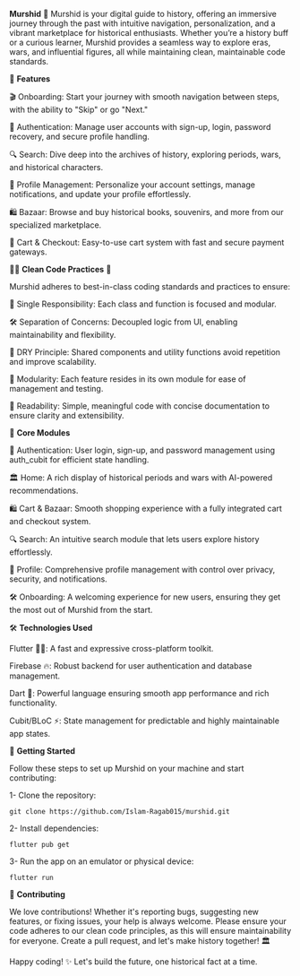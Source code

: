 **Murshid** 📜
Murshid is your digital guide to history, offering an immersive journey through the past with intuitive navigation, personalization, and a vibrant marketplace for historical enthusiasts. Whether you’re a history buff or a curious learner, Murshid provides a seamless way to explore eras, wars, and influential figures, all while maintaining clean, maintainable code standards.


🌟 **Features**

🎬 Onboarding: Start your journey with smooth navigation between steps, with the ability to "Skip" or go "Next."

🔐 Authentication: Manage user accounts with sign-up, login, password recovery, and secure profile handling.

🔍 Search: Dive deep into the archives of history, exploring periods, wars, and historical characters.

👤 Profile Management: Personalize your account settings, manage notifications, and update your profile effortlessly.

🛍️ Bazaar: Browse and buy historical books, souvenirs, and more from our specialized marketplace.

🛒 Cart & Checkout: Easy-to-use cart system with fast and secure payment gateways.



🧑‍💻 **Clean Code Practices** 🧹

Murshid adheres to best-in-class coding standards and practices to ensure:

🔄 Single Responsibility: Each class and function is focused and modular.

🛠️ Separation of Concerns: Decoupled logic from UI, enabling maintainability and flexibility.

🔄 DRY Principle: Shared components and utility functions avoid repetition and improve scalability.

🧩 Modularity: Each feature resides in its own module for ease of management and testing.

📖 Readability: Simple, meaningful code with concise documentation to ensure clarity and extensibility.



🧩 **Core Modules**

🔐 Authentication: User login, sign-up, and password management using auth_cubit for efficient state handling.

🏛️ Home: A rich display of historical periods and wars with AI-powered recommendations.

🛍️ Cart & Bazaar: Smooth shopping experience with a fully integrated cart and checkout system.

🔍 Search: An intuitive search module that lets users explore history effortlessly.

👤 Profile: Comprehensive profile management with control over privacy, security, and notifications.

🛠️ Onboarding: A welcoming experience for new users, ensuring they get the most out of Murshid from the start.



🛠️ **Technologies Used**

Flutter 🧑‍🎨: A fast and expressive cross-platform toolkit.

Firebase 🔥: Robust backend for user authentication and database management.

Dart 🏹: Powerful language ensuring smooth app performance and rich functionality.

Cubit/BLoC ⚡: State management for predictable and highly maintainable app states.



🚀 **Getting Started**

Follow these steps to set up Murshid on your machine and start contributing:


1- Clone the repository:

    git clone https://github.com/Islam-Ragab015/murshid.git
    
2- Install dependencies:

    flutter pub get
    
3- Run the app on an emulator or physical device:

    flutter run


    
🤝 **Contributing**

We love contributions! Whether it's reporting bugs, suggesting new features, or fixing issues, your help is always welcome. Please ensure your code adheres to our clean code principles, as this will ensure maintainability for everyone. Create a pull request, and let's make history together! 🏛️



Happy coding! ✨ Let's build the future, one historical fact at a time.
